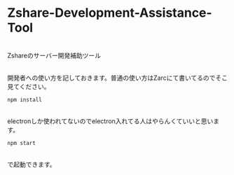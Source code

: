 # Zshare-Development-Assistance-Tool
<BR>Zshareのサーバー開発補助ツール

<br>開発者への使い方を記しておきます。普通の使い方はZarcにて書いてるのでそこ見てください。

```
npm install
```
<br>electronしか使われてないのでelectron入れてる人はやらんくていいと思います。
<br>
```
npm start
```
<br>で起動できます。
